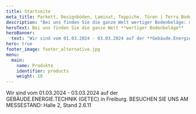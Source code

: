 ```yaml
---
title: Startseite
meta_title: Parkett, Designböden, Laminat, Teppiche, Türen | Terra Bodenbeläge aus Freiburg-Opfingen
description: "Bei uns finden Sie die ganze Welt wertiger Bodenbeläge: markanter Parkett, flexibler Vinyl oder lebendiger Laminat? Wir haben den Belag, der Ihren Raum besonders macht."
heroText: Bei uns finden Sie die ganze Welt **wertiger Bodenbeläge**
heroBanner: 
  text: "Wir sind vom 01.03.2024 - 03.03.2024 auf der **Gebäude.Energie.Technik (GETEC)** in Freiburg. **Besuchen Sie uns am Messestand**: Halle 2, Stand 2.6.11"
hero: true
footer_image: footer_alternative.jpg
menu:
  main:
    name: Produkte
    identifier: products
    weight: 10
---
```



Wir sind vom 01.03.2024 - 03.03.2024 auf der GEBÄUDE.ENERGIE.TECHNIK (GETEC) in Freiburg. BESUCHEN SIE UNS AM MESSESTAND: Halle 2, Stand 2.6.11
